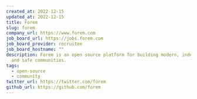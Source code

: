 ```yaml
---
created_at: 2022-12-15
updated_at: 2022-12-15
title: Forem
slug: forem
company_url: https://www.forem.com
job_board_url: https://jobs.forem.com
job_board_provider: recruitee
job_board_hostname: ""
description: Forem is an open source platform for building modern, independent,
  and safe communities.
tags:
  - open-source
  - community
twitter_url: https://twitter.com/forem
github_url: https://github.com/forem
---
```

